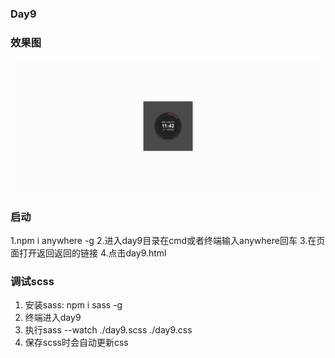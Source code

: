 ### Day9
### 效果图
<img src="./day9.gif"/>

### 启动
1.npm i anywhere -g
2.进入day9目录在cmd或者终端输入anywhere回车
3.在页面打开返回返回的链接
4.点击day9.html
### 调试scss
1. 安装sass: npm i sass -g
2. 终端进入day9
3. 执行sass --watch ./day9.scss ./day9.css
4. 保存scss时会自动更新css